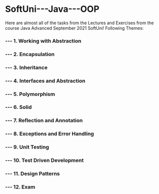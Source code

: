 # SoftUni---Java---OOP
Here are almost all of the tasks from the Lectures and Exercises from the course Java Advanced September 2021 SoftUni!
Following Themes:
### --- 1. Working with Abstraction
### --- 2. Encapsulation
### --- 3. Inheritance
### --- 4. Interfaces and Abstraction
### --- 5. Polymorphism
### --- 6. Solid
### --- 7. Reflection and Annotation
### --- 8. Exceptions and Error Handling
### --- 9. Unit Testing
### --- 10. Test Driven Development
### --- 11. Design Patterns
### --- 12. Exam
